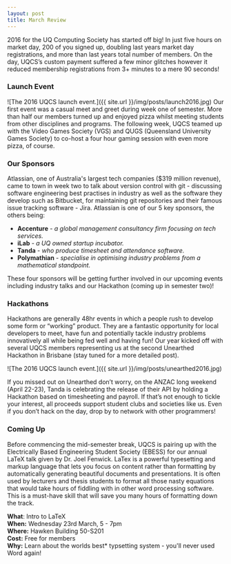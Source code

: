 ```yaml
---
layout: post
title: March Review
---
```


2016 for the UQ Computing Society has started off big! In just five hours on market day, 200 of you signed up, doubling last years market day registrations, and more than last years total number of members. On the day, UQCS’s custom payment suffered a few minor glitches however it reduced membership registrations from 3+ minutes to a mere 90 seconds!

<!--more-->

### Launch Event
![The 2016 UQCS launch event.]({{ site.url }}/img/posts/launch2016.jpg)
Our first event was a casual meet and greet during week one of semester. More than half our members turned up and enjoyed pizza whilst meeting students from other disciplines and programs. The following week, UQCS teamed up with the Video Games Society (VGS) and QUGS (Queensland University Games Society) to co-host a four hour gaming session with even more pizza, of course.

### Our Sponsors
Atlassian, one of Australia's largest tech companies (&#36;319 million revenue), came to town in week two to talk about version control with git - discussing software engineering best practises in industry as well as the software they develop such as Bitbucket, for maintaining git repositories and their famous issue tracking software - Jira.
Atlassian is one of our 5 key sponsors, the others being:

+ **Accenture** - *a global management consultancy firm focusing on tech services.*
+ **iLab** - *a UQ owned startup incubator.*
+ **Tanda** - *who produce timesheet and attendance software.*
+ **Polymathian** - *specialise in optimising industry problems from a mathematical standpoint.*

These four sponsors will be getting further involved in our upcoming events including industry talks and our Hackathon (coming up in semester two)! 


### Hackathons
Hackathons are generally 48hr events in which a people rush to develop some form or “working” product. They are a fantastic opportunity for local developers to meet, have fun and potentially tackle industry problems innovatively all while being fed well and having fun! Our year kicked off with several UQCS members representing us at the second Unearthed Hackathon in Brisbane (stay tuned for a more detailed post). 

![The 2016 UQCS launch event.]({{ site.url }}/img/posts/unearthed2016.jpg)

If you missed out on Unearthed don’t worry, on the ANZAC long weekend (April 22-23), Tanda is celebrating the release of their API by holding a Hackathon based on timesheeting and payroll. If that’s not enough to tickle your interest, all proceeds support student clubs and societies like us. Even if you don’t hack on the day, drop by to network with other programmers! 


### Coming Up
Before commencing the mid-semester break, UQCS is pairing up with the Electrically Based Engineering Student Society (EBESS) for our annual LaTeX talk given by Dr. Joel Fenwick. LaTex is a powerful typesetting and markup language that lets you focus on content rather than formatting by automatically generating beautiful documents and presentations. It is often used by lecturers and thesis students to format all those nasty equations that would take hours of fiddling with in other word processing software. This is a must-have skill that will save you many hours of formatting down the track.

<div class="details-box">
<strong>What</strong>: Intro to LaTeX<br />
<strong>When:</strong> Wednesday 23rd March, 5 - 7pm<br />
<strong>Where:</strong> Hawken Building 50-S201<br />
<strong>Cost:</strong> Free for members<br />
<strong>Why:</strong> Learn about the worlds best* typsetting system - you'll never used Word again!
</div>

